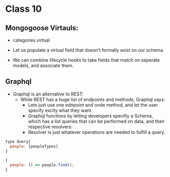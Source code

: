 # Class 10

## Mongogoose Virtauls:
- categories.virtual
- Let us populate a virtual field that doesn't formally exist on our schema.

- We can combine lifecycle hooks to take fields that match on seperate models, and associate them.

## Graphql
- Graphql is an alternative to REST:
  - While REST has a huge list of endpoints and methods, Graphql says:
    - Lets just use one ednpoint and onde method, and let the user specify exclty what they want.
    - Graphql functions by letting developers specifiy a Schema, which has a list queries that can be performed on data, and their respective resolvers:
    - Resolver is just whatever operations are needed to fulfill a query.

```js
type Query{
  people: [peopleTypes]
}

{
  people: () => people.find();  
}

```
